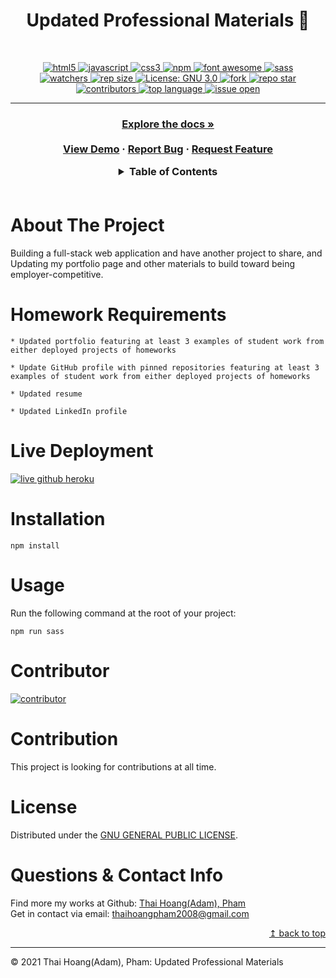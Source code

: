 <h1 align="center"> Updated Professional Materials 🚩</h1>
<br>
<p align="center">
  <a href="#">
  <img alt="html5" src="https://img.shields.io/badge/HTML5-E34F26?style=for-the-badge&logo=html5&logoColor=white" target="_blank" />
  <a href="#">
  <img alt="javascript" src="https://img.shields.io/badge/JavaScript-F7DF1E?style=for-the-badge&logo=javascriptlogoColor=black" target="_blank" />
  <a href="#">
  <img alt="css3" src="https://img.shields.io/badge/CSS3-1572B6?style=for-the-badge&logo=css3&logoColor=white" target="_blank" />
  <a href="#">
  <img alt="npm" src="https://img.shields.io/badge/npm-CB3837?style=for-the-badge&logo=npm&logoColor=white" target="_blank" />
  <a href="#">
  <img alt="font awesome" src="https://img.shields.io/badge/Font_Awesome-339AF0?style=for-the-badge&logo=fontawesome&logoColor=white
" target="_blank" />
  <a href="#">
  <img alt="sass" src="https://img.shields.io/badge/Sass-CC6699?style=for-the-badge&logo=sass&logoColor=white" target="_blank" />
  <br>
  <a href="#">
  <img alt="watchers" src="https://img.shields.io/github/watchers/ThiHoangPham/updated-professional-materials?color=%2346b946&style=flat-square" target="_blank" />
  <a href="#">
  <img alt="rep size" src="https://img.shields.io/github/repo-size/ThiHoangPham/updated-professional-materials?style=flat-square" target="_blank" />
  <a href="https://github.com/ThiHoangPham/updated-professional-materials/blob/main/LICENSE">
  <img alt="License: GNU 3.0" src="https://img.shields.io/badge/license-GNU-yellow.svg?style=flat-square" target="_blank" />
  </a>
  <a href="#">
  <img alt="fork" src="https://img.shields.io/github/forks/ThiHoangPham/updated-professional-materials.svg?style=flat-square" target="_blank" />
  <a href="#">
  <img alt="repo star" src="https://img.shields.io/github/stars/ThiHoangPham/updated-professional-materials?color=%23ff00bf&style=flat-square" target="_blank" />
  </a>
  <a href="#">
  <img alt="contributors" src="https://img.shields.io/github/contributors/ThiHoangPham/updated-professional-materials?style=flat-square" target="_blank" />
  </a>
  <a href="#">
  <img alt="top language" src="https://img.shields.io/github/languages/top/ThiHoangPham/updated-professional-materials?color=%23ff4000&style=flat-square" target="_blank" />
  </a>
  <a href="#">
  <img alt="issue open" src="https://img.shields.io/github/issues-raw/ThiHoangPham/updated-professional-materials?style=flat-square" target="_blank" />
  </a>
</p>
<hr>

  <h3 align="center">
    <p align="center">
      <a href="https://github.com/ThiHoangPham/updated-professional-materials"><strong>Explore the docs »</strong></a>
      <br />
      <br />
      <a href="https://thihoangpham.github.io/updated-professional-materials/index.html">View Demo</a>
      ·
      <a href="https://github.com/ThiHoangPham/updated-professional-materials/issues">Report Bug</a>
      ·
      <a href="https://github.com/ThiHoangPham/updated-professional-materials/issues">Request Feature</a>
    </p>
  </table>

  <details>
    <summary>Table of Contents</summary>
    <ul>
      <li><a href="#about-the-project">About The Project</a>
      <li><a href="#homework-requirements">Homework Requirements</a></li>
      <li><a href="#live-deployment">Live Deployment</a></li>
      <li><a href="#installation">Installation</a></li>
      <li><a href="#usage">Usage</a></li>
      <li><a href="#contributor">Contributor</a></li>
      <li><a href="#contribution">Contribution</a></li>
      <li><a href="#license">License</a></li>
      <li><a href="#questions&-contact-info">Questions & Contact Info</a></li>
    </ul>
  </details>

  <br />

  # About The Project
  Building  a full-stack web application and have another project to share, and Updating my portfolio page and other materials to build toward being employer-competitive.

  # Homework Requirements
```
* Updated portfolio featuring at least 3 examples of student work from either deployed projects of homeworks

* Update GitHub profile with pinned repositories featuring at least 3 examples of student work from either deployed projects of homeworks

* Updated resume

* Updated LinkedIn profile
```

# Live Deployment 
<a href="https://thihoangpham.github.io/updated-professional-materials/index.html">
  <img alt="live github heroku" src="https://img.shields.io/badge/Demo-GitHub-100000?style=for-the-badge&logo=github&logoColor=white" target="_blank" />
  </a>

# Installation

`npm install`

# Usage
Run the following command at the root of your project:

`npm run sass`

# Contributor
<a href="https://github.com/ThiHoangPham/updated-professional-materials">
  <img alt="contributor" src="https://contrib.rocks/image?repo=ThiHoangPham/updated-professional-materials" target="_blank" />
  </a>

# Contribution
This project is looking for contributions at all time.

# License
  Distributed under the [GNU GENERAL PUBLIC LICENSE](https://www.gnu.org/licenses/gpl-3.0.en.html).

  # Questions & Contact Info
  Find more my works at Github: 
  [Thai Hoang(Adam), Pham](https://github.com/ThiHoangPham)
  </br>
  Get in contact via email: thaihoangpham2008@gmail.com

  <p align ="right"><a href="#">↥ back to top</a></p>

- - -

© 2021 Thai Hoang(Adam), Pham: Updated Professional Materials

